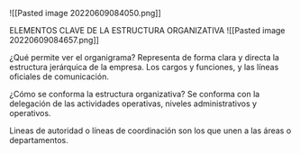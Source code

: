 ![[Pasted image 20220609084050.png]]

ELEMENTOS CLAVE DE LA ESTRUCTURA ORGANIZATIVA
![[Pasted image 20220609084657.png]]




¿Qué permite ver el organigrama?
Representa de forma clara y directa la estructura jerárquica de la empresa. Los cargos y funciones, y las líneas oficiales de comunicación.


¿Cómo se conforma la estructura organizativa?
Se conforma con la delegación de las actividades operativas, niveles administrativos y operativos.


Lineas de autoridad o líneas de coordinación son los que unen a las áreas o departamentos.